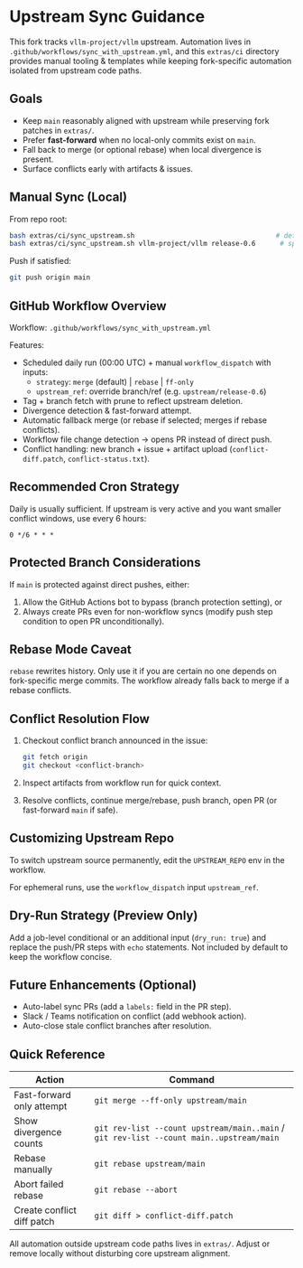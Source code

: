 # Upstream Sync Guidance

This fork tracks `vllm-project/vllm` upstream. Automation lives in `.github/workflows/sync_with_upstream.yml`, and this `extras/ci` directory provides manual tooling & templates while keeping fork-specific automation isolated from upstream code paths.

## Goals

- Keep `main` reasonably aligned with upstream while preserving fork patches in `extras/`.
- Prefer **fast-forward** when no local-only commits exist on `main`.
- Fall back to merge (or optional rebase) when local divergence is present.
- Surface conflicts early with artifacts & issues.

## Manual Sync (Local)

From repo root:

```bash
bash extras/ci/sync_upstream.sh                                   # default: upstream main
bash extras/ci/sync_upstream.sh vllm-project/vllm release-0.6      # specify upstream repo + branch
```

Push if satisfied:

```bash
git push origin main
```

## GitHub Workflow Overview

Workflow: `.github/workflows/sync_with_upstream.yml`

Features:

- Scheduled daily run (00:00 UTC) + manual `workflow_dispatch` with inputs:
    - `strategy`: `merge` (default) | `rebase` | `ff-only`
    - `upstream_ref`: override branch/ref (e.g. `upstream/release-0.6`)
- Tag + branch fetch with prune to reflect upstream deletion.
- Divergence detection & fast-forward attempt.
- Automatic fallback merge (or rebase if selected; merges if rebase conflicts).
- Workflow file change detection → opens PR instead of direct push.
- Conflict handling: new branch + issue + artifact upload (`conflict-diff.patch`, `conflict-status.txt`).

## Recommended Cron Strategy

Daily is usually sufficient. If upstream is very active and you want smaller conflict windows, use every 6 hours:

```text
0 */6 * * *
```

## Protected Branch Considerations

If `main` is protected against direct pushes, either:

1. Allow the GitHub Actions bot to bypass (branch protection setting), or
2. Always create PRs even for non-workflow syncs (modify push step condition to open PR unconditionally).

## Rebase Mode Caveat

`rebase` rewrites history. Only use it if you are certain no one depends on fork-specific merge commits. The workflow already falls back to merge if a rebase conflicts.

## Conflict Resolution Flow

1. Checkout conflict branch announced in the issue:

   ```bash
   git fetch origin
   git checkout <conflict-branch>
   ```

2. Inspect artifacts from workflow run for quick context.

3. Resolve conflicts, continue merge/rebase, push branch, open PR (or fast-forward `main` if safe).

## Customizing Upstream Repo

To switch upstream source permanently, edit the `UPSTREAM_REPO` env in the workflow.

For ephemeral runs, use the `workflow_dispatch` input `upstream_ref`.

## Dry-Run Strategy (Preview Only)

Add a job-level conditional or an additional input (`dry_run: true`) and replace the push/PR steps with `echo` statements. Not included by default to keep the workflow concise.

## Future Enhancements (Optional)

- Auto-label sync PRs (add a `labels:` field in the PR step).
- Slack / Teams notification on conflict (add webhook action).
- Auto-close stale conflict branches after resolution.

## Quick Reference

| Action | Command |
|--------|---------|
| Fast-forward only attempt | `git merge --ff-only upstream/main` |
| Show divergence counts | `git rev-list --count upstream/main..main` / `git rev-list --count main..upstream/main` |
| Rebase manually | `git rebase upstream/main` |
| Abort failed rebase | `git rebase --abort` |
| Create conflict diff patch | `git diff > conflict-diff.patch` |

All automation outside upstream code paths lives in `extras/`. Adjust or remove locally without disturbing core upstream alignment.
